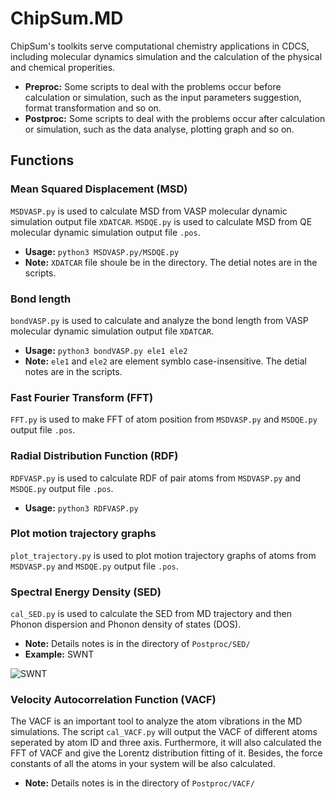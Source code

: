 # ChipSum.MD
ChipSum's toolkits serve computational chemistry applications in CDCS, including molecular dynamics simulation and the calculation of the physical and chemical properities.

   - **Preproc:** Some scripts to deal with the problems occur before calculation or simulation, such as the input parameters suggestion, format transformation and so on.
   - **Postproc:** Some scripts to deal with the problems occur after calculation or simulation, such as the data analyse, plotting graph and so on.

## Functions

### Mean Squared Displacement (MSD)
`MSDVASP.py` is used to calculate MSD from VASP molecular dynamic simulation output file `XDATCAR`.
`MSDQE.py` is used to calculate MSD from QE molecular dynamic simulation output file `.pos`.<br>

   - **Usage:** `python3 MSDVASP.py/MSDQE.py`
   - **Note:** `XDATCAR` file shoule be in the directory. The detial notes are in the scripts. 

### Bond length
`bondVASP.py` is used to calculate and analyze the bond length from VASP molecular dynamic simulation output file `XDATCAR`.<br>

   - **Usage:** `python3 bondVASP.py ele1 ele2`
   - **Note:** `ele1` and `ele2` are element symblo case-insensitive. The detial notes are in the scripts.

### Fast Fourier Transform (FFT)
`FFT.py` is used to make FFT of atom position from `MSDVASP.py` and `MSDQE.py` output file `.pos`.<br>

### Radial Distribution Function (RDF)
`RDFVASP.py` is used to calculate RDF of pair atoms from `MSDVASP.py` and `MSDQE.py` output file `.pos`.<br>

   - **Usage:** `python3 RDFVASP.py`

### Plot motion trajectory graphs
`plot_trajectory.py` is used to plot motion trajectory graphs of atoms from `MSDVASP.py` and `MSDQE.py` output file `.pos`.<br>

### Spectral Energy Density (SED)
`cal_SED.py` is used to calculate the SED from MD trajectory and then Phonon dispersion and Phonon density of states (DOS).<br>

   - **Note:** Details notes is in the directory of `Postproc/SED/`
   - **Example:** SWNT

![SWNT](https://github.com/EltonYH/ChipSum.MD/blob/main/Postproc/img/swnt_small.png)<br>

### Velocity Autocorrelation Function (VACF)
The VACF is an important tool to analyze the atom vibrations in the MD simulations. The script `cal_VACF.py` will output the VACF of different atoms seperated by atom ID and three axis. Furthermore, it will also calculated the FFT of VACF and give the Lorentz distribution fitting of it. Besides, the force constants of all the atoms in your system will be also calculated.

   - **Note:** Details notes is in the directory of `Postproc/VACF/`
